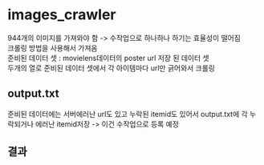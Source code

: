 # images_crawler
944개의 이미지를 가져와야 함 -> 수작업으로 하나하나 하기는 효율성이 떨어짐 <br/>
크롤링 방법을 사용해서 가져옴 <br/>
준비된 데이터 셋 : movielens데이터의 poster url 저장 된 데이터 셋 <br/>
두개의 열로 준비된 데이터 셋에서 각 아이템마다 url만 긁어와서 크롤링 <br/>

## output.txt
준비된 데이터에는 서버에러난 url도 있고 누락된 itemid도 있어서 output.txt에 각 누락되거나 에러난 itemid저장 -> 이건 수작업으로 등록 예정

## 결과

